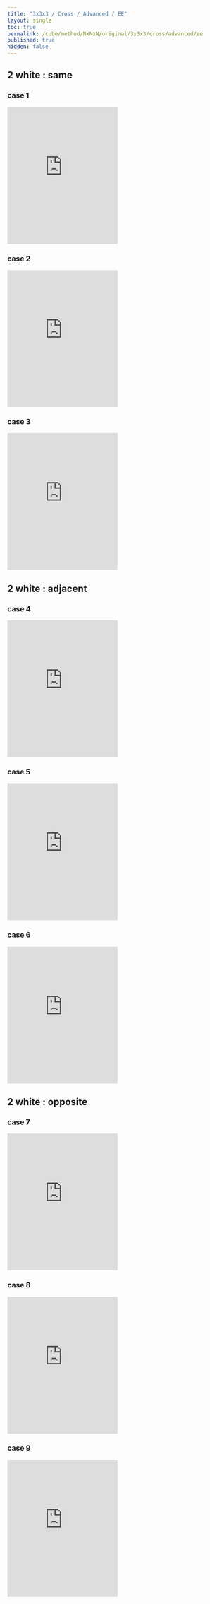 ```yaml
---
title: "3x3x3 / Cross / Advanced / EE"
layout: single
toc: true
permalink: /cube/method/NxNxN/original/3x3x3/cross/advanced/ee
published: true
hidden: false
---
```


<head>
  <base target="_blank">
  <style>
    .iframe-wrapper {
      overflow    : hidden;
    }
    iframe {
      width       : 250px;
      height      : 330px;
      margin-top  : -20px;
      border      : none;
    }
  </style>
</head>



## 2 white : same

### case 1

<div class="iframe-wrapper">
  <iframe
    scrolling="no"
    src="https://ruwix.com/widget/3d/?alg=B'%20D'%20F&colored=U%20FD%20RD&hover=9&speed=500&flags=canvas"
  ></iframe>
</div>

### case 2

<div class="iframe-wrapper">
  <iframe
    scrolling="no"
    src="https://ruwix.com/widget/3d/?alg=B'%20F&colored=U%20FD%20BD&hover=9&speed=500&flags=canvas"
  ></iframe>
</div>

### case 3

<div class="iframe-wrapper">
  <iframe
    scrolling="no"
    src="https://ruwix.com/widget/3d/?alg=B'%20D%20F&colored=U%20FD%20LD&hover=9&speed=500&flags=canvas"
  ></iframe>
</div>



## 2 white : adjacent

### case 4

<div class="iframe-wrapper">
  <iframe
    scrolling="no"
    src="https://ruwix.com/widget/3d/?alg=F%20R&colored=U%20FD%20RD&hover=9&speed=500&flags=canvas"
  ></iframe>
</div>

### case 5

<div class="iframe-wrapper">
  <iframe
    scrolling="no"
    src="https://ruwix.com/widget/3d/?alg=F%20D'%20R&colored=U%20LD%20RD&hover=9&speed=500&flags=canvas"
  ></iframe>
</div>

### case 6

<div class="iframe-wrapper">
  <iframe
    scrolling="no"
    src="https://ruwix.com/widget/3d/?alg=F%20D2'%20R&colored=U%20RD%20BD&hover=9&speed=500&flags=canvas"
  ></iframe>
</div>



## 2 white : opposite

### case 7

<div class="iframe-wrapper">
  <iframe
    scrolling="no"
    src="https://ruwix.com/widget/3d/?alg=R'%20D'%20R2'&colored=U%20FD%20RD&hover=9&speed=500&flags=canvas"
  ></iframe>
</div>

### case 8

<div class="iframe-wrapper">
  <iframe
    scrolling="no"
    src="https://ruwix.com/widget/3d/?alg=R'%20D2'%20R2'&colored=U%20LD%20RD&hover=9&speed=500&flags=canvas"
  ></iframe>
</div>

### case 9

<div class="iframe-wrapper">
  <iframe
    scrolling="no"
    src="https://ruwix.com/widget/3d/?alg=R'%20D%20R2'&colored=U%20RD%20BD&hover=9&speed=500&flags=canvas"
  ></iframe>
</div>
